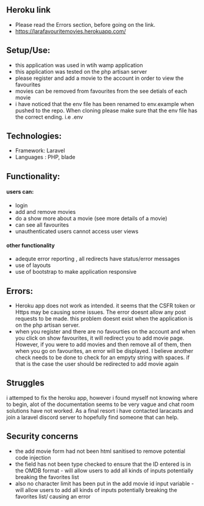 ## Heroku link 
- Please read the Errors section, before going on the link.
- https://larafavouritemovies.herokuapp.com/

## Setup/Use:
- this application was used in wtih wamp application
- this application was tested on the php artisan server
- please register and add a movie to the account in order to view the favourites
- movies can be removed from favourites from the see detials of each movie
- i have noticed that the env file has been renamed to env.example when pushed to the repo. When cloning please make sure that the env file has the correct ending. i.e .env

## Technologies:
- Framework: Laravel
- Languages : PHP, blade

## Functionality:
#### users can:
- login
- add and remove movies
- do a show more about a movie (see more details of a movie)
- can see all favourites 
- unauthenticated users cannot access user views
#### other functionality
- adequte error reporting , all redirects have status/error messages
- use of layouts
- use of bootstrap to make application responsive

## Errors:
- Heroku app does not work as intended. it seems that the CSFR token or Https may be causing some issues. The error doesnt allow any post requests to be made. this problem doesnt exist when the application is on the php artisan server.
- when you register and there are no favourties on the account and when you click on show favourites, it will redirect you to add movie page. However, if you were to add movies and then remove all of them, then when you go on favourites, an error will be displayed. I believe another check needs to be done to check for an empyty string with spaces. if that is the case the user should be redirected to add movie again

## Struggles
i attemped to fix the heroku app, however i found myself not knowing where to begin, alot of the documentation seems to be very vague and chat room solutions have not worked. As a final resort i have contacted laracasts and join a laravel discord server to hopefully find someone that can help.

## Security concerns
- the add movie form had not been html sanitised to remove potential code injection
- the field has not been type checked to ensure that the ID entered is in the OMDB format - will allow users to add all kinds of inputs potentially breaking the favorites list
- also no character limit has been put in the add movie id input variable - will allow users to add all kinds of inputs potentially breaking the favorites list/ causing an error

